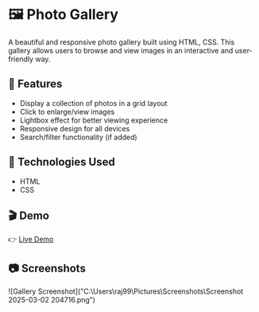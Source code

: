# 🖼️ Photo Gallery

A beautiful and responsive photo gallery built using HTML, CSS. This gallery allows users to browse and view images in an interactive and user-friendly way.

## 📌 Features
- Display a collection of photos in a grid layout
- Click to enlarge/view images
- Lightbox effect for better viewing experience
- Responsive design for all devices
- Search/filter functionality (if added)

## 🚀 Technologies Used
- HTML
- CSS

## 🎬 Demo
👉 [Live Demo](http://127.0.0.1:5500/photo-gallery/index.html)

## 📷 Screenshots
![Gallery Screenshot]("C:\Users\raj99\Pictures\Screenshots\Screenshot 2025-03-02 204716.png")
